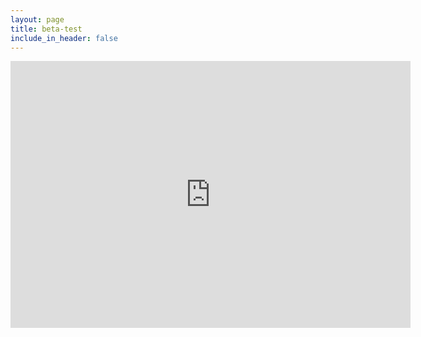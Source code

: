 ```yaml
---
layout: page
title: beta-test
include_in_header: false
---
```


<iframe src="https://docs.google.com/forms/d/e/1FAIpQLSe6oGTg_cCmcR6SXqRJG905luB-MNx2tXThFGlMeC5Fm37N4A/viewform?embedded=true" width="640" height="427" frameborder="0" marginheight="0" marginwidth="0">Loading…</iframe>